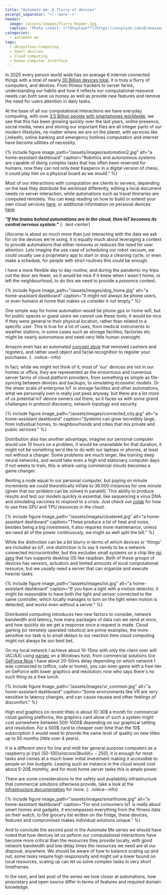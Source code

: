 ```yaml
---
title: "Automate me: A flurry of devices"
excerpt_separator: "<!--more-->"
header:
  image: /assets/images/flurry_header.jpg
  caption: "Photo credit: [**Unsplash**](https://unsplash.com/@ranasawalha)"
categories:
  - automate me
tags:
  - Ubiquitous-Computing
  - Smart devcies
  - Cloud computing
  - Human Computer Interface
---
```

In 2020 every person world wide has on average 6 internet connected things with a total of nearly [30 Billion devices total](https://www.statista.com/statistics/802690/worldwide-connected-devices-by-access-technology/), it is truly a flurry of computers, and devices. From fitness trackers to server farms, understanding our habits and how it reflects our computational resource needs can both save us money as well as provide new features and remove the need for users attention in daily tasks.
<!--more-->

At the base of all our computational interactions we have everyday computing, with over [3.5 Billion people with smartphones worldwide](https://www.bankmycell.com/blog/how-many-phones-are-in-the-world), we see that this has been growing quickly over the last years, online presence, social media, news and storing our important files are all integer parts of our modern lifestyles, no matter where we are on the planet, with services like LinkedIn, online banking and emergency hotlines computation and internet have become utilities of necessity.

{% include figure image_path="/assets/images/automation2.jpg" alt="a home-assistant dashboard" caption="Robotics and autonomous systems are capable of doing complex tasks that has often been reserved for humans, now they can not only beat Kasparov in a digital version of chess, it could play him on a physical board as we would." %}

Most of our interactions with computation are clients to servers, depending on the task they distribute the workload differently, editing a local document needs no server interaction, while automations such as travel itiniraries are computed remotely. You can keep reading on how to build or extend your own cloud services [here](/automateme/), or additional information on personal devices [here](/workflow/desktop-hybrids/).

__*"If the brains behind automations are in the cloud, then IoT becomes its central nervous system."*__
{: .text-center}

Ubicomp is about so much more than just interacting with the data we ask for on the devices we're using, it is equally much about leveraging a context to provide automations that either removes or reduces the need for user attention. Lets imagine the use case of scheduling our robot vacuum, we could usually use a proprietary app to start or stop a cleaning cycle, or even make a schedule, for people with strict routines this could be enough. 

I have a more flexible day to day routine, and during the pandemic my trips out the door are fewer, so it would be nice if it knew when I wasn't home, or left the neighbourhood, to do this we need to provide a _presence_ context.

{% include figure image_path="/assets/images/dog_home.jpg" alt="a home-assistant dashboard" caption="It might not always be phone users, or even humans at home that makes us consider it not empty." %}

One simple way for home automation would be phone gps or home wifi, but for public spaces or guest users we cannot use these tools; it would be nice if they were general to their physical location, rather than related to a specific user. This is true for a lot of uses, from medical instruments to weather stations, in some cases such as storage facilites, factories etc might be nearly autonomous and need very little human oversight.

Amazon even has an automated [concept store](https://www.amazon.com/b?ie=UTF8&node=16008589011) that removed cashiers and registers, and rather used object and facial recognition to register your purchases.
{: .notice--info}

In fact, while we might not think of it, most of 'our' devices are not in our homes or office, they are represented as the enourmous and numerous server farms of cloud platform providers, from something as simple as file-syncing between devices and backups, to simulating economic models. Or the sheer scale of enterprise IoT in storage facilites and other automations, what we personally own is really just pees anyway, but there are a lot more of us potential IoT device owners out there, so it faces us with some grand challanges in protocol discovery, network topology and security. 

{% include figure image_path="/assets/images/connected_city.jpg" alt="a home-assistant dashboard" caption="Systems can grow incredibly large, from individual homes, to neighbourhoods and cities that mix private and public services." %}


Distribution also has another advantage, imagine our personal computer would use 10 hours on a problem, it would be unavailable for that duration, it might not be something we'd like to do with our laptops or phones, at least not without a charger. Some problems are much larger, like training deep neural networks, and would take even a high end stationary computer days if not weeks to train, this is where using commercial clouds becomes a game changer.

Renting a node equal to our personal computer, but paying on minute increments we could theoretically inflate to 36.000 instances for one minute (given that our problem can be solved in paralell). This ability to produce results and test our models quickly is essential, like sequencing a virus DNA and simulating vaccines to respond to a crisis. Just check out [colab](https://colab.research.google.com/notebooks/intro.ipynb) for how to use free GPU and TPU resources in the cloud.

{% include figure image_path="/assets/images/clustered.jpg" alt="a home-assistant dashboard" caption="These produce a lot of heat and noise, besides being a big investment, it also requires more maintenance, unless we need all of the power continuously, we might as well split the bill." %}

While the distinction can be a bit blurry in terms of which devices or 'things' are included as IoT, one distinction is to say it needs to be a network connected microcontroller, but this excludes small systems on a chip like [rpi zero](https://www.raspberrypi.org/products/raspberry-pi-zero-w/?resellerType=home) that has supports desktop OS like raspbian. Both of these groups of devices has sensors, actuators and limited amounts of local computational resource, but we usually need a server that can organize and execute heavier tasks.

{% include figure image_path="/assets/images/iot.jpg" alt="a home-assistant dashboard" caption="If you have a light with a motion detector, it might be reasonable to have both the light and sensor connected to the same controller, which locally manages to turn on the light when motion is detected, and works even without a server." %}

Distributed computing introduces two new factors to consider, network bandwidth and latency, how many packages of data can we send at once, and how quickly do we get a response once a request is made. Cloud gaming (or remotely operated robotics) are prime examples, the more sensitive our task is to small delays to our reaction time cloud computing might not always be our best bet.

On my local network I achieve about 10-15ms with only the client over wifi (AC/AX) using [parsec](https://parsecgaming.com/) on a Windows host, from commercial solutions lice [GeForce Now](https://www.nvidia.com/en-us/geforce-now/) I have about 20-50ms delay depending on which network I was connected to (office, cafe or home), you can even game with a free-tier on GeForce with lower graphics and resolution; now who says there's no such thing as a free lunch.

{% include figure image_path="/assets/images/vr_common.jpg" alt="a home-assistant dashboard" caption="Some environments like VR are very sensitive to latency changes, and can cause nausea and other feelings of discomfort." %}

High end graphics on recent titles is about 10-30$ a month for commercial cloud gaming platforms, the graphics card alone of such a system might cost somewhere between 500-1000$ depending on our graphical setting and resolution. For a 500$ card to cheaper over time than the 10$ subscription it would need to provide the same level of quality on new titles up to 50 months (little over 4 years).

It is a different story for low and midt tier general purpose computers as a raspberry pi (rpi) (50-100$) or a core i3 build (+-250$), it is enough for most tasks and comes at a much lower initial investment making it accessible to people on low budgets. Leasing such an instance in the cloud would cost about 5-20$ monthly, and for most home server tasks this is ample power.

There are some considerations to the safety and availability infrastructure that commercial solutions otheriwse provide, take a look at the [infrastructure documentation](https://ceiku.github.io/automateme/infrastructure/) for more.
{: .notice--info}

{% include figure image_path="/assets/images/smarthome.jpg" alt="a home-assistant dashboard" caption="For end consumers IoT is really about smart homes and gadgets, it encompasses everything from the fitness data on their watch, to the grocery list written on the fridge, these devices, features and compromises makes individual solutions unique." %}

And to conclude the second post in the Automate Me series we should have noted that how devices let us peform our computational interactions have become more critical than the resources they provide locally, with good network bandwidth and low delay times the resources we need are at our disposal, anywhere. We should be aware of how to balance scaling up and out, some tasks require high responsivity and might set a lower bound on local resources, scaling up can let us solve complex tasks in very short timeframes.

In the next, and last post of the series we look closer at automations, how proprietary and open source differ in terms of features and required domain knowledge.

